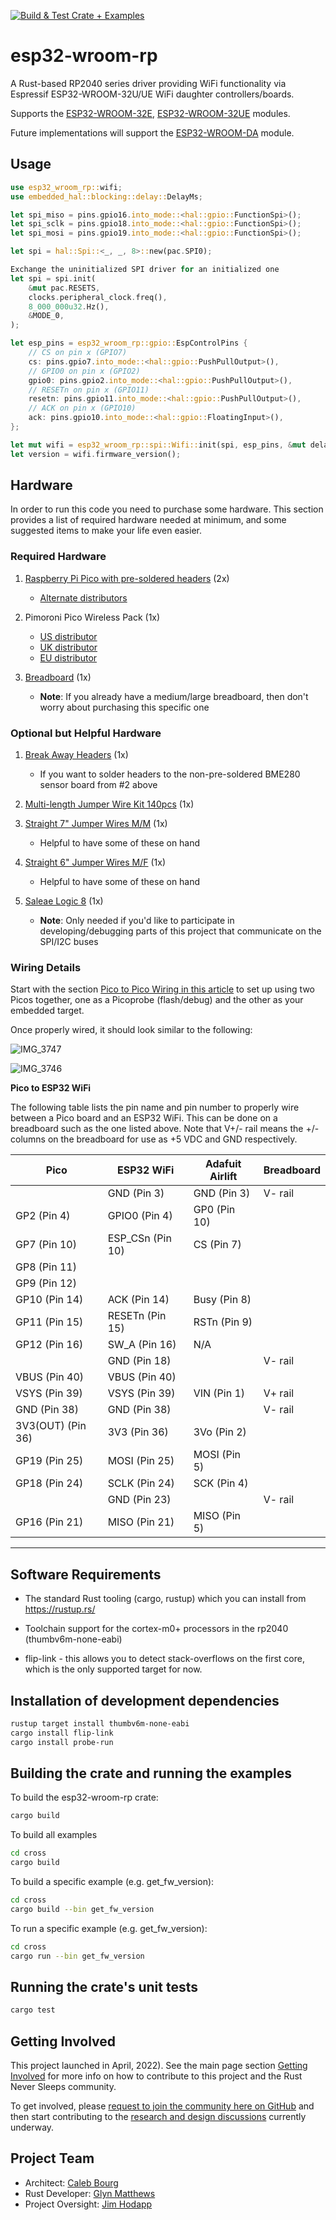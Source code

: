 [![Build & Test Crate + Examples](https://github.com/Jim-Hodapp-Coaching/esp32-wroom-rp/actions/workflows/build_and_test.yml/badge.svg)](https://github.com/Jim-Hodapp-Coaching/esp32-wroom-rp/actions/workflows/build_and_test.yml)

# esp32-wroom-rp
A Rust-based RP2040 series driver providing WiFi functionality via Espressif ESP32-WROOM-32U/UE WiFi daughter controllers/boards.

Supports the [ESP32-WROOM-32E](https://www.espressif.com/sites/default/files/documentation/esp32-wroom-32e_esp32-wroom-32ue_datasheet_en.pdf), [ESP32-WROOM-32UE](https://www.espressif.com/sites/default/files/documentation/esp32-wroom-32e_esp32-wroom-32ue_datasheet_en.pdf) modules.

Future implementations will support the [ESP32-WROOM-DA](https://www.espressif.com/sites/default/files/documentation/esp32-wroom-da_datasheet_en.pdf) module.

## Usage

```rust
use esp32_wroom_rp::wifi;
use embedded_hal::blocking::delay::DelayMs;

let spi_miso = pins.gpio16.into_mode::<hal::gpio::FunctionSpi>();
let spi_sclk = pins.gpio18.into_mode::<hal::gpio::FunctionSpi>();
let spi_mosi = pins.gpio19.into_mode::<hal::gpio::FunctionSpi>();

let spi = hal::Spi::<_, _, 8>::new(pac.SPI0);

Exchange the uninitialized SPI driver for an initialized one
let spi = spi.init(
    &mut pac.RESETS,
    clocks.peripheral_clock.freq(),
    8_000_000u32.Hz(),
    &MODE_0,
);

let esp_pins = esp32_wroom_rp::gpio::EspControlPins {
    // CS on pin x (GPIO7)
    cs: pins.gpio7.into_mode::<hal::gpio::PushPullOutput>(),
    // GPIO0 on pin x (GPIO2)
    gpio0: pins.gpio2.into_mode::<hal::gpio::PushPullOutput>(),
    // RESETn on pin x (GPIO11)
    resetn: pins.gpio11.into_mode::<hal::gpio::PushPullOutput>(),
    // ACK on pin x (GPIO10)
    ack: pins.gpio10.into_mode::<hal::gpio::FloatingInput>(),
};

let mut wifi = esp32_wroom_rp::spi::Wifi::init(spi, esp_pins, &mut delay).unwrap();
let version = wifi.firmware_version();
```

## Hardware

In order to run this code you need to purchase some hardware. This section provides a list of required hardware
needed at minimum, and some suggested items to make your life even easier.

### Required Hardware

1. [Raspberry Pi Pico with pre-soldered headers](https://www.elektor.com/raspberry-pi-pico-rp2040-with-pre-soldered-headers) (2x)
   * [Alternate distributors](https://www.raspberrypi.com/products/raspberry-pi-pico/)

2. Pimoroni Pico Wireless Pack (1x)
   * [US distributor](https://www.digikey.com/en/products/detail/pimoroni-ltd/PIM548/15851367)
   * [UK distributor](https://shop.pimoroni.com/products/pico-wireless-pack?variant=32369508581459)
   * [EU distributor](https://www.elektor.com/pimoroni-raspberry-pi-pico-wireless-pack)

3. [Breadboard](https://www.sparkfun.com/products/12614) (1x)
   * __Note__: If you already have a medium/large breadboard, then don't worry about purchasing this specific one


### Optional but Helpful Hardware

1. [Break Away Headers](https://www.sparkfun.com/products/116) (1x)
   * If you want to solder headers to the non-pre-soldered BME280 sensor board from #2 above

2. [Multi-length Jumper Wire Kit 140pcs](https://www.sparkfun.com/products/124) (1x)

3. [Straight 7" Jumper Wires M/M](https://www.sparkfun.com/products/11026) (1x)
   * Helpful to have some of these on hand

4. [Straight 6" Jumper Wires M/F](https://www.sparkfun.com/products/12794) (1x)
   * Helpful to have some of these on hand

5. [Saleae Logic 8](https://www.saleae.com/) (1x)
   * __Note__: Only needed if you'd like to participate in developing/debugging parts of this project that communicate
   on the SPI/I2C buses

### Wiring Details

Start with the section [Pico to Pico Wiring in this article](https://reltech.substack.com/p/getting-started-with-rust-on-a-raspberry?s=w) to set up using two Picos together, one as a Picoprobe (flash/debug) and the other as your embedded target.

Once properly wired, it should look similar to the following:

![IMG_3747](https://user-images.githubusercontent.com/3219120/159986814-37c99e4f-97cb-43c8-aa2f-1b325a1eb670.jpg)

![IMG_3746](https://user-images.githubusercontent.com/3219120/159986853-d1f84e01-1caa-4f0f-bc84-53ef79fa25b1.jpg)

__Pico to ESP32 WiFi__

The following table lists the pin name and pin number to properly wire between a Pico board and an ESP32 WiFi. This can be done on a breadboard such as the one listed above. Note that V+/- rail means the +/- columns on the breadboard for use as +5 VDC and GND respectively.

| Pico              | ESP32 WiFi       | Adafuit Airlift | Breadboard |
| ----------------- | ---------------- | ----------------| ---------- |
|                   | GND (Pin 3)      | GND (Pin 3)     | V- rail    |
| GP2 (Pin 4)       | GPIO0 (Pin 4)    | GP0 (Pin 10)    |            |
| GP7 (Pin 10)      | ESP_CSn (Pin 10) | CS (Pin 7)      |            |
| GP8 (Pin 11)      |                  |                 |            |
| GP9 (Pin 12)      |                  |                 |            |
| GP10 (Pin 14)     | ACK (Pin 14)     | Busy (Pin 8)    |            |
| GP11 (Pin 15)     | RESETn (Pin 15)  | RSTn (Pin 9)    |            |
| GP12 (Pin 16)     | SW_A (Pin 16)    | N/A             |            |
|                   | GND (Pin 18)     |                 | V- rail    |
| VBUS (Pin 40)     | VBUS (Pin 40)    |                 |            |
| VSYS (Pin 39)     | VSYS (Pin 39)    | VIN (Pin 1)     | V+ rail    |
| GND (Pin 38)      | GND (Pin 38)     |                 | V- rail    |
| 3V3(OUT) (Pin 36) | 3V3 (Pin 36)     | 3Vo (Pin 2)     |            |
| GP19 (Pin 25)     | MOSI (Pin 25)    | MOSI (Pin 5)    |            |
| GP18 (Pin 24)     | SCLK (Pin 24)    | SCK (Pin 4)     |            |
|                   | GND (Pin 23)     |                 | V- rail    |
| GP16 (Pin 21)     | MISO (Pin 21)    | MISO (Pin 5)    |            |


***

## Software Requirements
- The standard Rust tooling (cargo, rustup) which you can install from https://rustup.rs/

- Toolchain support for the cortex-m0+ processors in the rp2040 (thumbv6m-none-eabi)

- flip-link - this allows you to detect stack-overflows on the first core, which is the only supported target for now.

## Installation of development dependencies
```sh
rustup target install thumbv6m-none-eabi
cargo install flip-link
cargo install probe-run
```

## Building the crate and running the examples

To build the esp32-wroom-rp crate:
```sh
cargo build
```

To build all examples
```sh
cd cross
cargo build
```

To build a specific example (e.g. get_fw_version):
```sh
cd cross
cargo build --bin get_fw_version
```

To run a specific example (e.g. get_fw_version):
```sh
cd cross
cargo run --bin get_fw_version
```

## Running the crate's unit tests
```sh
cargo test
```

## Getting Involved

This project launched in April, 2022). See the main page section [Getting Involved](https://github.com/Jim-Hodapp-Coaching#getting-involved) for more info on how to contribute to this project and the Rust Never Sleeps community.

To get involved, please [request to join the community here on GitHub](https://rustneversleeps.wufoo.com/forms/z1x3dy1j0ycafxq/) and then start contributing to the [research and design discussions](https://github.com/Jim-Hodapp-Coaching/esp32-wroom-rp/discussions) currently underway.

## Project Team

* Architect: [Caleb Bourg](https://github.com/calebbourg)
* Rust Developer: [Glyn Matthews](https://github.com/glynos)
* Project Oversight: [Jim Hodapp](https://github.com/jhodapp)
